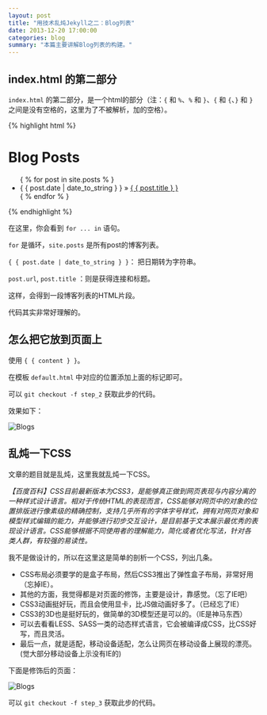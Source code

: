 ```yaml
---
layout: post
title: "用技术乱炖Jekyll之二：Blog列表"
date: 2013-12-20 17:00:00
categories: blog
summary: "本篇主要讲解Blog列表的构建。"
---
```


## index.html 的第二部分

`index.html` 的第二部分，是一个html的部分（注：`{` 和 `%`、`%` 和 `}`、`{` 和 `{`、`}` 和 `}`之间是没有空格的，这里为了不被解析，加的空格）。

{% highlight html %}

<div id="home">
    <h1>Blog Posts</h1>
    <ul class="posts">
        { % for post in site.posts % }
        <li>
            <span>{ { post.date | date_to_string } }</span>
            &raquo;
            <a href="{ { post.url } }">{ { post.title } }</a>
        </li>
        { % endfor % }
    </ul>
</div>

{% endhighlight %}

在这里，你会看到 `for ... in` 语句。

`for` 是循环，`site.posts` 是所有post的博客列表。

`{ { post.date | date_to_string } }`： 把日期转为字符串。

`post.url`, `post.title` ：则是获得连接和标题。

这样，会得到一段博客列表的HTML片段。

代码其实非常好理解的。

## 怎么把它放到页面上

使用 `{ { content } }`。

在模板 `default.html` 中对应的位置添加上面的标记即可。

可以 `git checkout -f step_2` 获取此步的代码。

效果如下：

![Blogs](http://ww4.sinaimg.cn/large/71c50075jw1ebp4n5lhlfj20kn02vjrf.jpg)

## 乱炖一下CSS

文章的题目就是乱炖，这里我就乱炖一下CSS。

*【百度百科】CSS目前最新版本为CSS3，是能够真正做到网页表现与内容分离的一种样式设计语言。相对于传统HTML的表现而言，CSS能够对网页中的对象的位置排版进行像素级的精确控制，支持几乎所有的字体字号样式，拥有对网页对象和模型样式编辑的能力，并能够进行初步交互设计，是目前基于文本展示最优秀的表现设计语言。CSS能够根据不同使用者的理解能力，简化或者优化写法，针对各类人群，有较强的易读性。*

我不是做设计的，所以在这里这是简单的剖析一个CSS，列出几条。

* CSS布局必须要学的是盒子布局，然后CSS3推出了弹性盒子布局，非常好用（忘掉IE）。
* 其他的方面，我觉得都是对页面的修饰，主要是设计，靠感觉。（忘了IE吧）
* CSS3动画挺好玩，而且会使用显卡，比JS做动画好多了。（已经忘了IE）
* CSS3的3D也是挺好玩的，做简单的3D模型还是可以的。（IE是神马东西）
* 可以去看看LESS、SASS一类的动态样式语言，它会被编译成CSS，比CSS好写，而且灵活。
* 最后一点，就是适配，移动设备适配，怎么让网页在移动设备上展现的漂亮。(觉大部分移动设备上示没有IE的)

下面是修饰后的页面：

![Blogs](http://ww4.sinaimg.cn/large/71c50075jw1ebp5tyl648j20md09sab5.jpg)

可以 `git checkout -f step_3` 获取此步的代码。
